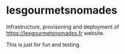 # lesgourmetsnomades

Infrastructure, provisoning and deployment of https://lesgourmetsnomades.fr website.

This is just for fun and testing.
